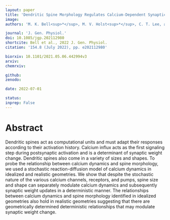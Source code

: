 ```yaml
---
layout: paper
title: 'Dendritic Spine Morphology Regulates Calcium-Dependent Synaptic Weight Change'
image: 
authors: 'M. K. Bell<sup>*</sup>, M. V. Holst<sup>*</sup>, C. T. Lee, and P. Rangamani<sup>$</sup>'

journal: 'J. Gen. Physiol.'
doi: 10.1085/jgp.202112980
shortcite: Bell et al., 2022 J. Gen. Physiol.
citation: '154.8 (July 2022), pp. e202112980'

biorxiv: 10.1101/2021.05.06.442994v3
arxiv: 
chemrxiv: 

github: 
zenodo: 

date: 2022-07-01

status: 
inprep: False
---
```


# Abstract

Dendritic spines act as computational units and must adapt their responses according to their activation history. Calcium influx acts as the first signaling step during postsynaptic activation and is a determinant of synaptic weight change. Dendritic spines also come in a variety of sizes and shapes. To probe the relationship between calcium dynamics and spine morphology, we used a stochastic reaction-diffusion model of calcium dynamics in idealized and realistic geometries. We show that despite the stochastic nature of the various calcium channels, receptors, and pumps, spine size and shape can separately modulate calcium dynamics and subsequently synaptic weight updates in a deterministic manner. The relationships between calcium dynamics and spine morphology identified in idealized geometries also hold in realistic geometries suggesting that there are geometrically determined deterministic relationships that may modulate synaptic weight change.
